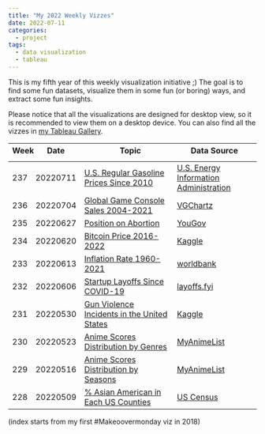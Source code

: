 ```yaml
---
title: "My 2022 Weekly Vizzes"
date: 2022-07-11
categories:
  - project
tags:
  - data visualization
  - tableau
---
```


This is my fifth year of this weekly visualization initiative ;) The goal is to find some fun datasets, visualize them in some fun (or boring) ways, and extract some fun insights.  

Please notice that all the visualizations are designed for desktop view, so it is recommended to view them on a desktop device. You can also find all the vizzes in [my Tableau Gallery](https://public.tableau.com/profile/yu.dong#!/).  


<table>
<thead style="display:block;width:100%;">
<tr style="display:block;">
<th align="left" width="5%">Week</th>
<th width="15%">Date</th>
<th width="50%">Topic</th>
<th align="left" width="30%">Data Source</th>
</tr>
</thead>
<tbody style="display:block;height:500px;overflow:auto;width:100%;">
<tr>
<td align="left">237</td>
<td>20220711</td>
<td><a href="https://yudong-94.github.io/personal-website/data%20viz/WeeklyViz20220711">U.S. Regular Gasoline Prices Since 2010</a></td>
<td align="left"><a href="https://www.eia.gov/petroleum/gasdiesel/">U.S. Energy Information Administration</a></td>
</tr>
<tr>
<td align="left">236</td>
<td>20220704</td>
<td><a href="https://yudong-94.github.io/personal-website/data%20viz/WeeklyViz20220704">Global Game Console Sales 2004-2021</a></td>
<td align="left"><a href="https://www.vgchartz.com/tools/hw_date.php?reg=Global&ending=Yearly">VGChartz</a></td>
</tr>
<tr>
<td align="left">235</td>
<td>20220627</td>
<td><a href="https://yudong-94.github.io/personal-website/data%20viz/WeeklyViz20220627">Position on Abortion</a></td>
<td align="left"><a href="https://today.yougov.com/topics/politics/articles-reports/2022/06/10/abortion-summary-polling">YouGov</a></td>
</tr>
<tr>
<td align="left">234</td>
<td>20220620</td>
<td><a href="https://yudong-94.github.io/personal-website/data%20viz/WeeklyViz20220620">Bitcoin Price 2016-2022</a></td>
<td align="left"><a href="https://www.kaggle.com/datasets/programmerrdai/bitcoin-not-looking-good">Kaggle</a></td>
</tr>
<tr>
<td align="left">233</td>
<td>20220613</td>
<td><a href="https://yudong-94.github.io/personal-website/data%20viz/WeeklyViz20220613">Inflation Rate 1960-2021</a></td>
<td align="left"><a href="https://data.worldbank.org/indicator/FP.CPI.TOTL.ZG?end=2021&start=1960&view=chart">worldbank</a></td>
</tr>
<td align="left">232</td>
<td>20220606</td>
<td><a href="https://yudong-94.github.io/personal-website/data%20viz/WeeklyViz20220606">Startup Layoffs Since COVID-19</a></td>
<td align="left"><a href="https://layoffs.fyi/">layoffs.fyi</a></td>
</tr>
<tr>
<td align="left">231</td>
<td>20220530</td>
<td><a href="https://yudong-94.github.io/personal-website/data%20viz/WeeklyViz20220530">Gun Violence Incidents in the United States</a></td>
<td align="left"><a href="https://www.kaggle.com/datasets/emmanuelfwerr/gun-violence-incidents-in-the-usa">Kaggle</a></td>
</tr>
<tr>
<td align="left">230</td>
<td>20220523</td>
<td><a href="https://yudong-94.github.io/personal-website/data%20viz/WeeklyViz20220523">Anime Scores Distribution by Genres</a></td>
<td align="left"><a href="https://www.kaggle.com/datasets/aliibrahim10/anime-ratings">MyAnimeList</a></td>
</tr>
<tr>
<td align="left">229</td>
<td>20220516</td>
<td><a href="https://yudong-94.github.io/personal-website/data%20viz/WeeklyViz20220516">Anime Scores Distribution by Seasons</a></td>
<td align="left"><a href="https://www.kaggle.com/datasets/aliibrahim10/anime-ratings">MyAnimeList</a></td>
</tr>
<tr>
<td align="left">228</td>
<td>20220509</td>
<td><a href="https://yudong-94.github.io/personal-website/data%20viz/WeeklyViz20220509">% Asian American in Each US Counties</a></td>
<td align="left"><a href="https://data.census.gov/cedsci/table?q=P1%3A%20RACE&g=0100000US%240500000&tid=DECENNIALPL2020.P1&hidePreview=true">US Census</a></td>
</tr>
<tr>
<td align="left">227</td>
<td>20220502</td>
<td><a href="https://yudong-94.github.io/personal-website/data%20viz/WeeklyViz20220502">FAANG Stock Prices (Past 5 Years)</a></td>
<td align="left"><a href="https://finance.yahoo.com/">Yahoo Finance</a></td>
</tr>
<tr>
<td align="left">226</td>
<td>20220425</td>
<td><a href="https://yudong-94.github.io/personal-website/data%20viz/WeeklyViz20220425">US Cities Elevation</a></td>
<td align="left"><a href="https://en.wikipedia.org/wiki/List_of_cities_in_the_United_States_by_elevation">Wikipedia</a></td>
</tr>
<tr>
<td align="left">225</td>
<td>20220418</td>
<td><a href="https://yudong-94.github.io/personal-website/data%20viz/WeeklyViz20220418">TSA Checkpoint Travel Numbers 2019-2022</a></td>
<td align="left"><a href="https://www.tsa.gov/coronavirus/passenger-throughput">TSA</a></td>
</tr>
<tr>
<td align="left">224</td>
<td>20220411</td>
<td><a href="https://yudong-94.github.io/personal-website/data%20viz/WeeklyViz20220411">Bay Area Road Test Pass Rate</a></td>
<td align="left"><a href="https://yogov.org/dmv/california/bay-area-dmv-road-test-pass-rates/">yogov.org</a></td>
</tr>
<tr>
<td align="left">223</td>
<td>20220404</td>
<td><a href="https://yudong-94.github.io/personal-website/data%20viz/WeeklyViz20220404">US Most Popular Dog Breeds</a></td>
<td align="left"><a href="https://www.akc.org/most-popular-breeds/">akc.org</a></td>
</tr>
<tr>
<td align="left">222</td>
<td>20220328</td>
<td><a href="https://yudong-94.github.io/personal-website/data%20viz/WeeklyViz20220328">2021 SF Precipitation</a></td>
<td align="left"><a href="https://www.weather.gov/wrh/Climate?wfo=mtr">weather.gov</a></td>
</tr>
<tr>
<td align="left">221</td>
<td>20220321</td>
<td><a href="https://yudong-94.github.io/personal-website/data%20viz/WeeklyViz20220321">SF Sunrise & Sunset Time With Daylight Saving</a></td>
<td align="left"><a href="https://meteogram.org/sun/united-states/san-francisco/">meteogram.org</a></td>
</tr>
<tr>
<td align="left">220</td>
<td>20220314</td>
<td><a href="https://yudong-94.github.io/personal-website/data%20viz/WeeklyViz20220314">US Median Earnings by Occupation & Sex</a></td>
<td align="left"><a href="https://www.census.gov/data/tables/time-series/demo/income-poverty/historical-income-people.html">US Cencus</a></td>
</tr>
<tr>
<td align="left">219</td>
<td>20220307</td>
<td><a href="https://yudong-94.github.io/personal-website/data%20viz/WeeklyViz20220307">Pokemon Main Series Sales Units</a></td>
<td align="left"><a href="https://vgsales.fandom.com/wiki/Pok%C3%A9mon">Fandom</a></td>
</tr>
<tr>
<td align="left">218</td>
<td>20220228</td>
<td><a href="https://yudong-94.github.io/personal-website/data%20viz/WeeklyViz20220228">Wordle Valid Solutions Letter Frequency</a></td>
<td align="left"><a href="https://www.kaggle.com/bcruise/wordle-letter-frequencies">Kaggle</a></td>
</tr>
<tr>
<td align="left">217</td>
<td>20220221</td>
<td><a href="https://yudong-94.github.io/personal-website/data%20viz/WeeklyViz20220221">US Licensed Drivers 1983 vs. 2017</a></td>
<td align="left"><a href="https://www.greencarcongress.com/2019/02/20190202-sivak.html">Green Car Congress</a></td>
</tr>
<tr>
<td align="left">216</td>
<td>20220214</td>
<td><a href="https://yudong-94.github.io/personal-website/data%20viz/WeeklyViz20220214">Olympic Games Host Cities</a></td>
<td align="left"><a href="https://en.wikipedia.org/wiki/List_of_Olympic_Games_host_cities">Wikipedia</a></td>
</tr>
<tr>
<td align="left">215</td>
<td>20220207</td>
<td><a href="https://yudong-94.github.io/personal-website/data%20viz/WeeklyViz20220207">Hawaii Islands Tourists Visit</a></td>
<td align="left"><a href="https://data.uhero.hawaii.edu/dvw/#/module/char">hawaii.gov</a></td>
</tr>
<tr>
<td align="left">214</td>
<td>20220131</td>
<td><a href="https://yudong-94.github.io/personal-website/data%20viz/WeeklyViz20220131">COVID's Impact on Hawaii Tourism</a></td>
<td align="left"><a href="https://data.uhero.hawaii.edu/dvw/#/module/char">hawaii.gov</a></td>
</tr>
<tr>
<td align="left">213</td>
<td>20220124</td>
<td><a href="https://yudong-94.github.io/personal-website/data%20viz/WeeklyViz20220124">China College Entrance Examination Admission 1977-2020</a></td>
<td align="left"><a href="https://www.kaggle.com/g9g99g9g/china-college-entrance-examination-admission">Kaggle</a></td>
</tr>
<tr>
<td align="left">212</td>
<td>20220117</td>
<td><a href="https://yudong-94.github.io/personal-website/data%20viz/WeeklyViz20220117">Volcanic Eruptions by Death Toll</a></td>
<td align="left"><a href="https://en.wikipedia.org/wiki/List_of_volcanic_eruptions_by_death_toll">Wikipedia</a></td>
</tr>
<tr>
<td align="left">211</td>
<td>20220110</td>
<td><a href="https://yudong-94.github.io/personal-website/data%20viz/WeeklyViz20220110">GitHub Popular Languages 2012-2020</a></td>
<td align="left"><a href="https://www.kaggle.com/isaacwen/github-programming-languages-data?select=prs.csv">Kaggle</a></td>
</tr>
<tr>
<td align="left">210</td>
<td>20220103</td>
<td><a href="https://yudong-94.github.io/personal-website/data%20viz/WeeklyViz20220103">US IPOs 2019-2021</a></td>
<td align="left"><a href="https://stockanalysis.com/ipos/statistics/">Stockanalytics</a></td>
</tr>
</tbody>
</table>

(index starts from my first #Makeoovermonday viz in 2018)
